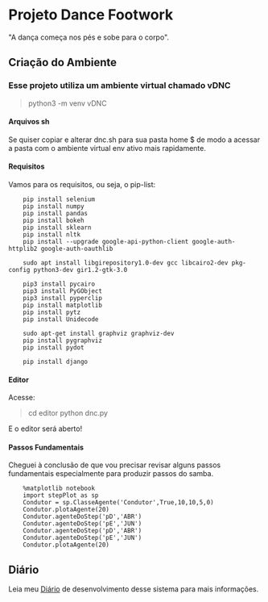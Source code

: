 # Projeto Dance Footwork

"A dança começa nos pés e sobe para o corpo".


## Criação do Ambiente

### Esse projeto utiliza um ambiente virtual chamado vDNC

> python3 -m venv vDNC

#### Arquivos sh
Se quiser copiar e alterar dnc.sh para sua pasta home $ de modo a acessar a pasta com o ambiente virtual env ativo mais rapidamente.

#### Requisitos

Vamos para os requisitos, ou seja, o pip-list:

		pip install selenium
		pip install numpy
		pip install pandas
		pip install bokeh
		pip install sklearn
		pip install nltk
		pip install --upgrade google-api-python-client google-auth-httplib2 google-auth-oauthlib

		sudo apt install libgirepository1.0-dev gcc libcairo2-dev pkg-config python3-dev gir1.2-gtk-3.0 

		pip3 install pycairo
		pip3 install PyGObject
		pip3 install pyperclip
		pip install matplotlib
		pip install pytz
		pip install Unidecode

		sudo apt-get install graphviz graphviz-dev
		pip install pygraphviz
		pip install pydot
		
		pip install django

#### Editor

Acesse:

> cd editor
> python dnc.py

E o editor será aberto!


#### Passos Fundamentais

Cheguei à conclusão de que vou precisar revisar alguns passos fundamentais
especialmente para produzir passos do samba.


        %matplotlib notebook
        import stepPlot as sp
        Condutor = sp.ClasseAgente('Condutor',True,10,10,5,0)
        Condutor.plotaAgente(20)
        Condutor.agenteDoStep('pD','ABR')
        Condutor.agenteDoStep('pE','JUN')
        Condutor.agenteDoStep('pD','ABR')
        Condutor.agenteDoStep('pE','JUN')
        Condutor.plotaAgente(20)

## Diário

Leia meu [Diário](diario-dnc.md) de desenvolvimento desse sistema para mais informações.



